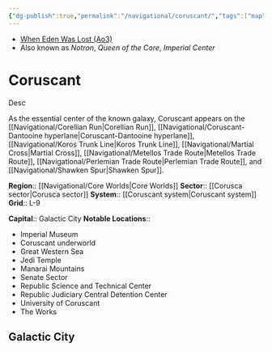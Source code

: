 ```yaml
---
{"dg-publish":true,"permalink":"/navigational/coruscant/","tags":["map","resistance","democracy","corellian","perlemian","corudant","koros","martial","metellos","spur","unfinished"]}
---
```


- [When Eden Was Lost (Ao3)](https://archiveofourown.org/works/19334440/chapters/45992584)
- Also known as *Notron*, *Queen of the Core*, *Imperial Center*
# Coruscant
Desc

As the essential center of the known galaxy, Coruscant appears on the [[Navigational/Corellian Run\|Corellian Run]], [[Navigational/Coruscant-Dantooine hyperlane\|Coruscant-Dantooine hyperlane]], [[Navigational/Koros Trunk Line\|Koros Trunk Line]], [[Navigational/Martial Cross\|Martial Cross]], [[Navigational/Metellos Trade Route\|Metellos Trade Route]], [[Navigational/Perlemian Trade Route\|Perlemian Trade Route]], and [[Navigational/Shawken Spur\|Shawken Spur]].

**Region**::  [[Navigational/Core Worlds\|Core Worlds]]
**Sector**::  [[Corusca sector\|Corusca sector]]
**System**::  [[Coruscant system\|Coruscant system]]
**Grid**::  L-9

**Capital**::  Galactic City
**Notable Locations**::
- Imperial Museum
- Coruscant underworld
- Great Western Sea
- Jedi Temple
- Manarai Mountains
- Senate Sector
- Republic Science and Technical Center
- Republic Judiciary Central Detention Center
- University of Coruscant
- The Works

## Galactic City
